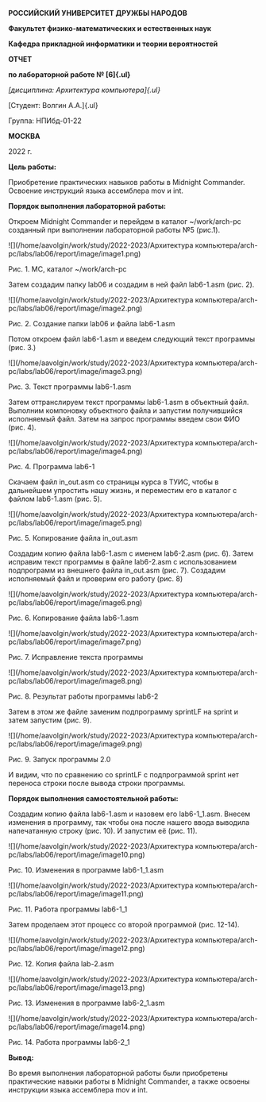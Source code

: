 **РОССИЙСКИЙ УНИВЕРСИТЕТ ДРУЖБЫ НАРОДОВ**

**Факультет физико-математических и естественных наук**

**Кафедра прикладной информатики и теории вероятностей**

**ОТЧЕТ**

**по лабораторной работе № [6]{.ul}**

*[дисциплина: Архитектура компьютера]{.ul}*

[Студент: Волгин А.А.]{.ul}

Группа: НПИбд-01-22

**МОСКВА**

2022 г.

**Цель работы:**

Приобретение практических навыков работы в Midnight Commander. Освоение
инструкций языка ассемблера mov и int.

**Порядок выполнения лабораторной работы:**

Откроем Midnight Commander и перейдем в каталог \~/work/arch-pc
созданный при выполнении лабораторной работы №5 (рис.1).

![](/home/aavolgin/work/study/2022-2023/Архитектура компьютера/arch-pc/labs/lab06/report/image/image1.png)

Рис. 1. MC, каталог \~/work/arch-pc

Затем создадим папку lab06 и создадим в ней файл lab6-1.asm (рис. 2).

![](/home/aavolgin/work/study/2022-2023/Архитектура компьютера/arch-pc/labs/lab06/report/image/image2.png)

Рис. 2. Создание папки lab06 и файла lab6-1.asm

Потом откроем файл lab6-1.asm и введем следующий текст программы (рис.
3.)

![](/home/aavolgin/work/study/2022-2023/Архитектура компьютера/arch-pc/labs/lab06/report/image/image3.png)

Рис. 3. Текст программы lab6-1.asm

Затем оттранслируем текст программы lab6-1.asm в объектный файл.
Выполним компоновку объектного файла и запустим получившийся исполняемый
файл. Затем на запрос программы введем свои ФИО (рис. 4).

![](/home/aavolgin/work/study/2022-2023/Архитектура компьютера/arch-pc/labs/lab06/report/image/image4.png)

Рис. 4. Программа lab6-1

Скачаем файл in_out.asm со страницы курса в ТУИС, чтобы в дальнейшем
упростить нашу жизнь, и переместим его в каталог с файлом lab6-1.asm
(рис. 5).

![](/home/aavolgin/work/study/2022-2023/Архитектура компьютера/arch-pc/labs/lab06/report/image/image5.png)

Рис. 5. Копирование файла in_out.asm

Создадим копию файла lab6-1.asm с именем lab6-2.asm (рис. 6). Затем
исправим текст программы в файле lab6-2.asm с использованием подпрограмм
из внешнего файла in_out.asm (рис. 7). Создадим исполняемый файл и
проверим его работу (рис. 8)

![](/home/aavolgin/work/study/2022-2023/Архитектура компьютера/arch-pc/labs/lab06/report/image/image6.png)

Рис. 6. Копирование файла lab6-1.asm

![](/home/aavolgin/work/study/2022-2023/Архитектура компьютера/arch-pc/labs/lab06/report/image/image7.png)

Рис. 7. Исправление текста программы

![](/home/aavolgin/work/study/2022-2023/Архитектура компьютера/arch-pc/labs/lab06/report/image/image8.png)

Рис. 8. Результат работы программы lab6-2

Затем в этом же файле заменим подпрограмму sprintLF на sprint и затем
запустим (рис. 9).

![](/home/aavolgin/work/study/2022-2023/Архитектура компьютера/arch-pc/labs/lab06/report/image/image9.png)

Рис. 9. Запуск программы 2.0

И видим, что по сравнению со sprintLF с подпрограммой sprint нет
переноса строки после вывода строки программы.

**Порядок выполнения самостоятельной работы:**

Создадим копию файла lab6-1.asm и назовем его lab6-1_1.asm. Внесем
изменения в программу, так чтобы она после нашего ввода выводила
напечатанную строку (рис. 10). И запустим её (рис. 11).

![](/home/aavolgin/work/study/2022-2023/Архитектура компьютера/arch-pc/labs/lab06/report/image/image10.png)

Рис. 10. Изменения в программе lab6-1_1.asm

![](/home/aavolgin/work/study/2022-2023/Архитектура компьютера/arch-pc/labs/lab06/report/image/image11.png)

Рис. 11. Работа программы lab6-1_1

Затем проделаем этот процесс со второй программой (рис. 12-14).

![](/home/aavolgin/work/study/2022-2023/Архитектура компьютера/arch-pc/labs/lab06/report/image/image12.png)

Рис. 12. Копия файла lab-2.asm

![](/home/aavolgin/work/study/2022-2023/Архитектура компьютера/arch-pc/labs/lab06/report/image/image13.png)

Рис. 13. Изменения в программе lab6-2_1.asm

![](/home/aavolgin/work/study/2022-2023/Архитектура компьютера/arch-pc/labs/lab06/report/image/image14.png)

Рис. 14. Работа программы lab6-2_1

**Вывод:**

Во время выполнения лабораторной работы были приобретены практические
навыки работы в Midnight Commander, а также освоены инструкции языка
ассемблера mov и int.
